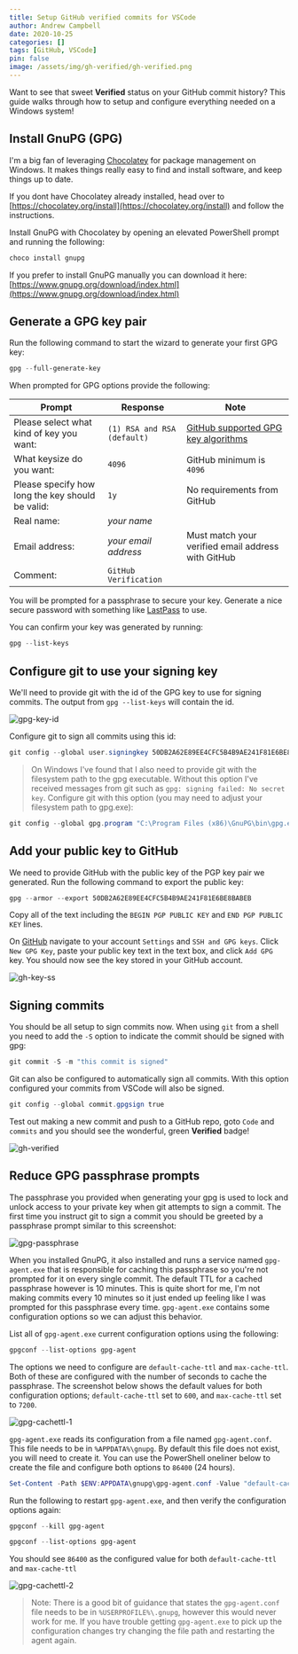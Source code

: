 ```yaml
---
title: Setup GitHub verified commits for VSCode
author: Andrew Campbell
date: 2020-10-25
categories: []
tags: [GitHub, VSCode]
pin: false
image: /assets/img/gh-verified/gh-verified.png
---
```


Want to see that sweet **Verified** status on your GitHub commit history? This guide walks through how to setup and configure everything needed on a Windows system!

## Install GnuPG (GPG)

I'm a big fan of leveraging [Chocolatey](https://chocolatey.org) for package management on Windows. It makes things really easy to find and install software, and keep things up to date.

If you dont have Chocolatey already installed, head over to [https://chocolatey.org/install](https://chocolatey.org/install) and follow the instructions.

Install GnuPG with Chocolatey by opening an elevated PowerShell prompt and running the following:

```powershell
choco install gnupg
```

If you prefer to install GnuPG manually you can download it here: [https://www.gnupg.org/download/index.html](https://www.gnupg.org/download/index.html)

## Generate a GPG key pair

Run the following command to start the wizard to generate your first GPG key:

```powershell
gpg --full-generate-key
```

When prompted for GPG options provide the following:

| Prompt | Response | Note |
| --- | --- | --- |
| Please select what kind of key you want: | `(1) RSA and RSA (default)` | [GitHub supported GPG key algorithms](https://docs.github.com/en/free-pro-team@latest/github/authenticating-to-github/generating-a-new-gpg-key#supported-gpg-key-algorithms) |
| What keysize do you want: | `4096` | GitHub minimum is `4096` |
| Please specify how long the key should be valid: | `1y` | No requirements from GitHub |
| Real name: | _your name_ |
| Email address: | _your email address_ | Must match your verified email address with GitHub |
| Comment: | `GitHub Verification` |

You will be prompted for a passphrase to secure your key. Generate a nice secure password with something like [LastPass](https://www.lastpass.com) to use.

You can confirm your key was generated by running:

```powershell
gpg --list-keys
```

## Configure git to use your signing key

We'll need to provide git with the id of the GPG key to use for signing commits. The output from `gpg --list-keys` will contain the id.

![gpg-key-id](/assets/img/gh-verified/gpg-key-id.png)

Configure git to sign all commits using this id:

```powershell
git config --global user.signingkey 50DB2A62E89EE4CFC5B4B9AE241F81E6BE8BABEB
```

> On Windows I've found that I also need to provide git with the filesystem path to the gpg executable. Without this option I've received messages from git such as `gpg: signing failed: No secret key`. Configure git with this option (you may need to adjust your filesystem path to gpg.exe):

```powershell
git config --global gpg.program "C:\Program Files (x86)\GnuPG\bin\gpg.exe"
```

## Add your public key to GitHub

We need to provide GitHub with the public key of the PGP key pair we generated. Run the following command to export the public key:

```powershell
gpg --armor --export 50DB2A62E89EE4CFC5B4B9AE241F81E6BE8BABEB
```

Copy all of the text including the `BEGIN PGP PUBLIC KEY` and `END PGP PUBLIC KEY` lines.

On [GitHub](https://github.com) navigate to your account `Settings` and `SSH and GPG keys`. Click `New GPG Key`, paste your public key text in the text box, and click `Add GPG` key. You should now see the key stored in your GitHub account.

![gh-key-ss](/assets/img/gh-verified/gpg-key-ss.png)

## Signing commits

You should be all setup to sign commits now. When using `git` from a shell you need to add the `-S` option to indicate the commit should be signed with gpg:

```powershell
git commit -S -m "this commit is signed"
```

Git can also be configured to automatically sign all commits. With this option configured your commits from VSCode will also be signed.

```powershell
git config --global commit.gpgsign true
```

Test out making a new commit and push to a GitHub repo, goto `Code` and `commits` and you should see the wonderful, green **Verified** badge!

![gh-verified](/assets/img/gh-verified/gh-verified.png)

## Reduce GPG passphrase prompts

The passphrase you provided when generating your gpg is used to lock and unlock access to your private key when git attempts to sign a commit. The first time you instruct git to sign a commit you should be greeted by a passphrase prompt similar to this screenshot:

![gpg-passphrase](/assets/img/gh-verified/gpg-passphrase.png)

When you installed GnuPG, it also installed and runs a service named `gpg-agent.exe` that is responsible for caching this passphrase so you're not prompted for it on every single commit. The default TTL for a cached passphrase however is 10 minutes. This is quite short for me, I'm not making commits every 10 minutes so it just ended up feeling like I was prompted for this passphrase every time. `gpg-agent.exe` contains some configuration options so we can adjust this behavior.

List all of `gpg-agent.exe` current configuration options using the following:

```powershell
gpgconf --list-options gpg-agent
```

The options we need to configure are `default-cache-ttl` and `max-cache-ttl`. Both of these are configured with the number of seconds to cache the passphrase. The screenshot below shows the default values for both configuration options; `default-cache-ttl` set to `600`, and `max-cache-ttl` set to `7200`.

![gpg-cachettl-1](/assets/img/gh-verified/gpg-cachettl-1.png)

`gpg-agent.exe` reads its configuration from a file named `gpg-agent.conf`. This file needs to be in `%APPDATA%\gnupg`. By default this file does not exist, you will need to create it. You can use the PowerShell oneliner below to create the file and configure both options to `86400` (24 hours).

```powershell
Set-Content -Path $ENV:APPDATA\gnupg\gpg-agent.conf -Value "default-cache-ttl 86400$([System.Environment]::NewLine)max-cache-ttl 86400"
```

Run the following to restart `gpg-agent.exe`, and then verify the configuration options again:

```powershell
gpgconf --kill gpg-agent

gpgconf --list-options gpg-agent
```

You should see `86400` as the configured value for both `default-cache-ttl` and `max-cache-ttl`

![gpg-cachettl-2](/assets/img/gh-verified/gpg-cachettl-2.png)

> Note: There is a good bit of guidance that states the `gpg-agent.conf` file needs to be in `%USERPROFILE%\.gnupg`, however this would never work for me. If you have trouble getting `gpg-agent.exe` to pick up the configuration changes try changing the file path and restarting the agent again.
